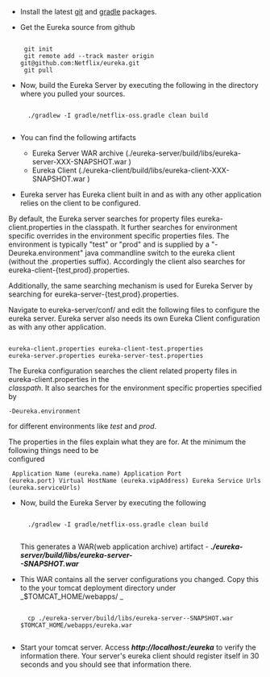 * Install the latest [git](http://git-scm.com/book/en/Getting-Started-Installing-Git) and [gradle](http://gradle.org/installation) packages.

*  Get the Eureka source from github
   <pre><code> 
    git init
    git remote add --track master origin git@github.com:Netflix/eureka.git
    git pull
   </pre></code> 

* Now, build the Eureka Server by executing the following in the directory where you pulled your sources.

    <pre><code> 
    ./gradlew -I gradle/netflix-oss.gradle clean build
    </pre></code> 

* You can find the following artifacts 
     * Eureka Server WAR archive (./eureka-server/build/libs/eureka-server-XXX-SNAPSHOT.war )
     * Eureka Client (./eureka-client/build/libs/eureka-client-XXX-SNAPSHOT.war )


* Eureka server has Eureka client built in and as with any other application relies on the client to be configured.

 By default, the Eureka server searches for property files eureka-client.properties in the classpath. It further searches for environment specific overrides in the environment specific properties files. The environment is typically "test" or "prod" and is supplied by a "-Deureka.environment" java commandline switch to the eureka client (without the .properties suffix). Accordingly the client also searches for eureka-client-{test,prod}.properties.

Additionally, the same searching mechanism is used for Eureka Server by searching for eureka-server-{test,prod}.properties.

Navigate to eureka-server/conf/ and edit the following files to configure the eureka server. Eureka server also needs its own Eureka Client configuration as with any other application.
    <pre><code> 
    eureka-client.properties
    eureka-client-test.properties
    eureka-server.properties 
    eureka-server-test.properties
    </pre></code> 
  
  The Eureka configuration searches the client related property files in eureka-client.properties in the    
   _classpath_. It also searches for the environment specific properties specified by <pre><code>-Deureka.environment</pre></code> for different environments like _test_ and _prod_. 

   The properties in the files explain what they are for. At the minimum the following things need to be     
   configured
    <pre><code> 
    Application Name (eureka.name)
    Application Port (eureka.port)
    Virtual HostName (eureka.vipAddress)
    Eureka Service Urls (eureka.serviceUrls)
   </pre></code> 

 
* Now, build the Eureka Server by executing the following

    <pre><code> 
    ./gradlew -I gradle/netflix-oss.gradle clean build
    </pre></code> 

  This generates a WAR(web application archive) artifact - _**./eureka-server/build/libs/eureka-server-  
  <version>-SNAPSHOT.war**_

* This WAR contains all the server configurations you changed. Copy this to the your tomcat deployment directory under _$TOMCAT_HOME/webapps/ _

    <pre><code>
    cp ./eureka-server/build/libs/eureka-server-<version>-SNAPSHOT.war $TOMCAT_HOME/webapps/eureka.war
    </pre></code> 

* Start your tomcat server. Access _**http://localhost:<port>/eureka**_ to verify the information there. Your server's eureka client should register itself in 30 seconds and you should see that information there.
